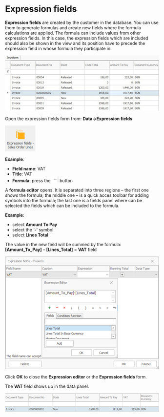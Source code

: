 # Expression fields

<b>Expression fields</b> are created by the customer in the database. You can use them to generate formulas and create new fields where the formula calculations are applied. 
The formula can include values from other expression fields. In this case, the expression fields which are included should also be shown in the view and its position have to precede the expression field in whose formula they participate in.

![Expression formula](pictures/expression-formula3.png)
 
Open the expression fields form from: <b>Data→Expression fields</b>

 ![Expression fields ribbon](pictures/expf-ribbon.png) 

**Example**:

- <b>Field name</b>: VAT
- <b>Title</b>: VAT
- <b>Formula</b>: press the ![etc](pictures/etc.png)  button

A <b>formula editor</b> opens. It is separated into three regions – the first one shows the formula; the middle one – is a quick acces toolbar for adding symbols into the formula; the last one is a fields panel where can be selected the fields which can be included to the formula.

**Example**:

- select <b>Amount To Pay</b>
- select the ‘<b>-</b>’ symbol
- select <b>Lines Total</b>

The value in the new field will be summed by the formula: <b>[Amount_To_Pay]</b> – <b>[Lines_Total]</b> = <b>VAT</b> field

![Expression fields form](pictures/Calculated-fform.png)

Click <b>OK</b> to close the <b>Expression editor</b> or the <b>Expression fields </b> form. 

The <b>VAT</b> field shows up in the data panel.

![New field](pictures/newVAT-field1.png)  

